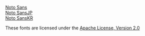 [Noto Sans](https://fonts.google.com/specimen/Noto+Sans "Google Fonts")  
[Noto SansJP](https://fonts.google.com/specimen/Noto+Sans+JP "Google Fonts")  
[Noto SansKR](https://fonts.google.com/specimen/Noto+Sans+KR "Google Fonts")  

These fonts are licensed under the [Apache License, Version 2.0](http://www.apache.org/licenses/LICENSE-2.0 "apache.org")  

